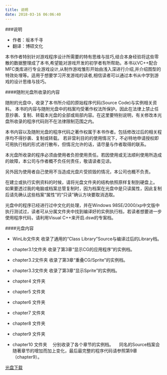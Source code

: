 ```yaml
---
title: 说明
date: 2018-03-16 06:06:40
---
```

###说明

* 作者：坂本千寻
* 翻译：博硕文化

本书作者特别针对游戏程序设计所需要的特有思维与技巧,结合本身经验将这些零散的数据整理成了本书,希望能对游戏开发的初学者有所帮助。本书以VC++配合MFC类库进行专业游戏设计,从制作游戏雏形开始由浅入深进行介绍,并介绍图型的特效处埋等。适用于想要学习开发游戏的读者,相信读者可以通过本书从中学到游戏的设计思维与技巧。

####随附光盘所收录的内容

随附的光盘中，收录了本书所介绍的原始程序代码(Source Code)与实例相关资料。
本书的内容与随附光盘中的档案均受著作权法所保护。因此在法律上禁止任意抄袭、复制、转载本光盘的全部或局部内容。在这里要特别说明，有关修改本光盘所收录的程序代码则不在法律限制范围之内。

本书内容以及随附光盘的程序代码之著作权属于本书作者。包括修改过后的相关程序均不得抄袭、复制或转载。
若非营利目的的使用情况下，不必特地申请授权即可用执行档的形式进行散布，但情况允许的话，请尽量与作者取得的联系。

本光盘所收录的程序必须由使用者负担使用责任。若因使用或无法顺利使用所造成的故障，本公司与作者概不负任何责任，敬请读者见谅。

另外因为使用者自己使用不当造成光盘片受损毁的情况，本公司也概不负责。

在建立或执行实例资料的时候，请将光盘文件夹的结构依照原样复制到硬盘上。
如果要透过我的电脑或档案总管复制时，因为档案在光盘中是只读属性，因此复制后请先确认这些档案“属性”的“只读”确认方块要取消选取。

光盘中的程序已经进行过中文化的处理，并在Windows 98SE/2000/xp中文版中执行测试过，读者可从分属文件夹中找到编译好的实例执行档，若读者想要进一步使用程序代码，请利用Visual C++来开启.dsw的专案档。

####光盘内容

* WinLib文件夹
收录了通用的“Class Library”Source与编译过后的Library档。

* chapter3.1文件夹
收录了第3章“显示CG的应用程序”的实例档。

* chapter3.2文件夹
收录了第3章“重叠CG/Sprite”的实例档。

* chapter3.3文件夹
收录了第3章“显示Sprite”的实例档。
* chapter4  文件夹
* chapter5  文件夹
* chapter6  文件夹
* chapter7  文件夹
* chapter8  文件夹
* chapter9  文件夹
* chapter10 文件夹
　分别收录了各个章节的实例档。
　同名的Source档案会随著章节的增加而加上变化，最后最完整的程序代码请参照第9章（chapter9）。

[光盘下载](https://naka1205.github.io/rpgsample/code.zip)